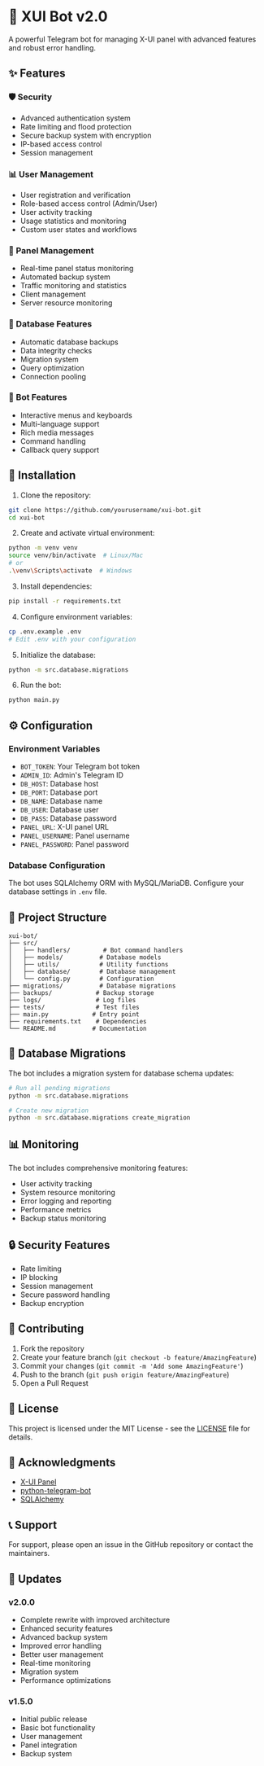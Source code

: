 # 🤖 XUI Bot v2.0

A powerful Telegram bot for managing X-UI panel with advanced features and robust error handling.

## ✨ Features

### 🛡️ Security
- Advanced authentication system
- Rate limiting and flood protection
- Secure backup system with encryption
- IP-based access control
- Session management

### 📊 User Management
- User registration and verification
- Role-based access control (Admin/User)
- User activity tracking
- Usage statistics and monitoring
- Custom user states and workflows

### 🔧 Panel Management
- Real-time panel status monitoring
- Automated backup system
- Traffic monitoring and statistics
- Client management
- Server resource monitoring

### 💾 Database Features
- Automatic database backups
- Data integrity checks
- Migration system
- Query optimization
- Connection pooling

### 📱 Bot Features
- Interactive menus and keyboards
- Multi-language support
- Rich media messages
- Command handling
- Callback query support

## 🚀 Installation

1. Clone the repository:
```bash
git clone https://github.com/yourusername/xui-bot.git
cd xui-bot
```

2. Create and activate virtual environment:
```bash
python -m venv venv
source venv/bin/activate  # Linux/Mac
# or
.\venv\Scripts\activate  # Windows
```

3. Install dependencies:
```bash
pip install -r requirements.txt
```

4. Configure environment variables:
```bash
cp .env.example .env
# Edit .env with your configuration
```

5. Initialize the database:
```bash
python -m src.database.migrations
```

6. Run the bot:
```bash
python main.py
```

## ⚙️ Configuration

### Environment Variables
- `BOT_TOKEN`: Your Telegram bot token
- `ADMIN_ID`: Admin's Telegram ID
- `DB_HOST`: Database host
- `DB_PORT`: Database port
- `DB_NAME`: Database name
- `DB_USER`: Database user
- `DB_PASS`: Database password
- `PANEL_URL`: X-UI panel URL
- `PANEL_USERNAME`: Panel username
- `PANEL_PASSWORD`: Panel password

### Database Configuration
The bot uses SQLAlchemy ORM with MySQL/MariaDB. Configure your database settings in `.env` file.

## 📁 Project Structure

```
xui-bot/
├── src/
│   ├── handlers/         # Bot command handlers
│   ├── models/          # Database models
│   ├── utils/           # Utility functions
│   ├── database/        # Database management
│   └── config.py        # Configuration
├── migrations/          # Database migrations
├── backups/            # Backup storage
├── logs/               # Log files
├── tests/              # Test files
├── main.py            # Entry point
├── requirements.txt    # Dependencies
└── README.md          # Documentation
```

## 🔄 Database Migrations

The bot includes a migration system for database schema updates:

```bash
# Run all pending migrations
python -m src.database.migrations

# Create new migration
python -m src.database.migrations create_migration
```

## 📊 Monitoring

The bot includes comprehensive monitoring features:

- User activity tracking
- System resource monitoring
- Error logging and reporting
- Performance metrics
- Backup status monitoring

## 🔒 Security Features

- Rate limiting
- IP blocking
- Session management
- Secure password handling
- Backup encryption

## 🤝 Contributing

1. Fork the repository
2. Create your feature branch (`git checkout -b feature/AmazingFeature`)
3. Commit your changes (`git commit -m 'Add some AmazingFeature'`)
4. Push to the branch (`git push origin feature/AmazingFeature`)
5. Open a Pull Request

## 📝 License

This project is licensed under the MIT License - see the [LICENSE](LICENSE) file for details.

## 🙏 Acknowledgments

- [X-UI Panel](https://github.com/vaxilu/x-ui)
- [python-telegram-bot](https://github.com/python-telegram-bot/python-telegram-bot)
- [SQLAlchemy](https://www.sqlalchemy.org/)

## 📞 Support

For support, please open an issue in the GitHub repository or contact the maintainers.

## 🔄 Updates

### v2.0.0
- Complete rewrite with improved architecture
- Enhanced security features
- Advanced backup system
- Improved error handling
- Better user management
- Real-time monitoring
- Migration system
- Performance optimizations

### v1.5.0
- Initial public release
- Basic bot functionality
- User management
- Panel integration
- Backup system 